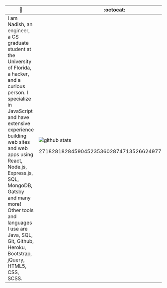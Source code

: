  🤠| :octocat:
------------ | -------------
I am Nadish, an engineer, a CS graduate student at the University of Florida, a hacker, and a curious person. I specialize in JavaScript and have extensive experience building web sites and web apps using React, Node.js, Express.js, SQL, MongoDB, Gatsby and many more! Other tools and languages I use are Java, SQL, Git, Github, Heroku, Bootstrap, jQuery, HTML5, CSS, SCSS. | ![github stats](https://github-readme-stats.vercel.app/api?username=nadishsood&show_icons=true&line_height=30) <p align="center">27182818284590452353602874713526624977572470937</p>


